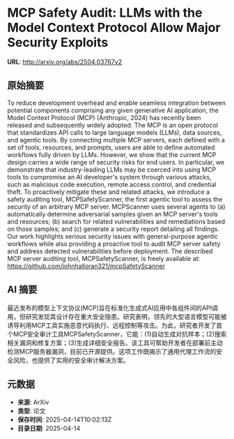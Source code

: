 # MCP Safety Audit: LLMs with the Model Context Protocol Allow Major Security Exploits

**URL**: http://arxiv.org/abs/2504.03767v2

## 原始摘要

To reduce development overhead and enable seamless integration between
potential components comprising any given generative AI application, the Model
Context Protocol (MCP) (Anthropic, 2024) has recently been released and
subsequently widely adopted. The MCP is an open protocol that standardizes API
calls to large language models (LLMs), data sources, and agentic tools. By
connecting multiple MCP servers, each defined with a set of tools, resources,
and prompts, users are able to define automated workflows fully driven by LLMs.
However, we show that the current MCP design carries a wide range of security
risks for end users. In particular, we demonstrate that industry-leading LLMs
may be coerced into using MCP tools to compromise an AI developer's system
through various attacks, such as malicious code execution, remote access
control, and credential theft. To proactively mitigate these and related
attacks, we introduce a safety auditing tool, MCPSafetyScanner, the first
agentic tool to assess the security of an arbitrary MCP server. MCPScanner uses
several agents to (a) automatically determine adversarial samples given an MCP
server's tools and resources; (b) search for related vulnerabilities and
remediations based on those samples; and (c) generate a security report
detailing all findings. Our work highlights serious security issues with
general-purpose agentic workflows while also providing a proactive tool to
audit MCP server safety and address detected vulnerabilities before deployment.
  The described MCP server auditing tool, MCPSafetyScanner, is freely available
at: https://github.com/johnhalloran321/mcpSafetyScanner


## AI 摘要

最近发布的模型上下文协议(MCP)旨在标准化生成式AI应用中各组件间的API调用，但研究发现其设计存在重大安全隐患。研究表明，领先的大型语言模型可能被诱导利用MCP工具实施恶意代码执行、远程控制等攻击。为此，研究者开发了首个MCP安全审计工具MCPSafetyScanner，它能：(1)自动生成对抗样本；(2)搜索相关漏洞和修复方案；(3)生成详细安全报告。该工具可帮助开发者在部署前主动检测MCP服务器漏洞，目前已开源提供。这项工作既揭示了通用代理工作流的安全风险，也提供了实用的安全审计解决方案。

## 元数据

- **来源**: ArXiv
- **类型**: 论文
- **保存时间**: 2025-04-14T10:02:13Z
- **目录日期**: 2025-04-14
